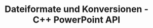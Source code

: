---
title: Dateiformate und Konversionen - C++ PowerPoint API
linktitle: Dateiformate und Konversionen
type: docs
weight: 40
url: /de/cpp/file-formats-and-conversions/
description: Die C++ PowerPoint API unterstützt Konversionen von PowerPoint-Dateiformaten einschließlich PPT, PPTX, XML, PDF, XPS und anderen.
---